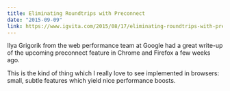 ```yaml
---
title: Eliminating Roundtrips with Preconnect
date: "2015-09-09"
link: https://www.igvita.com/2015/08/17/eliminating-roundtrips-with-preconnect/
---
```


Ilya Grigorik from the web performance team at Google had a great write-up of the upcoming preconnect feature in Chrome and Firefox a few weeks ago.

This is the kind of thing which I really love to see implemented in browsers: small, subtle features which yield nice performance boosts.
